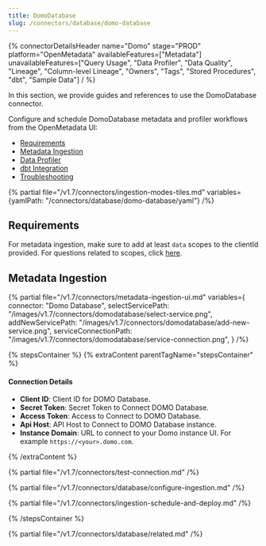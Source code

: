 ```yaml
---
title: DomoDatabase
slug: /connectors/database/domo-database
---
```


{% connectorDetailsHeader
name="Domo"
stage="PROD"
platform="OpenMetadata"
availableFeatures=["Metadata"]
unavailableFeatures=["Query Usage", "Data Profiler", "Data Quality", "Lineage", "Column-level Lineage", "Owners", "Tags", "Stored Procedures", "dbt", "Sample Data"]
/ %}

In this section, we provide guides and references to use the DomoDatabase connector.

Configure and schedule DomoDatabase metadata and profiler workflows from the OpenMetadata UI:

- [Requirements](#requirements)
- [Metadata Ingestion](#metadata-ingestion)
- [Data Profiler](/how-to-guides/data-quality-observability/profiler/workflow)
- [dbt Integration](/connectors/ingestion/workflows/dbt)
- [Troubleshooting](/connectors/database/domo-database/troubleshoot)

{% partial file="/v1.7/connectors/ingestion-modes-tiles.md" variables={yamlPath: "/connectors/database/domo-database/yaml"} /%}

## Requirements

For metadata ingestion, make sure to add at least `data` scopes to the clientId provided.
For questions related to scopes, click [here](https://developer.domo.com/portal/1845fc11bbe5d-api-authentication).

## Metadata Ingestion

{% partial 
  file="/v1.7/connectors/metadata-ingestion-ui.md" 
  variables={
    connector: "Domo Database", 
    selectServicePath: "/images/v1.7/connectors/domodatabase/select-service.png",
    addNewServicePath: "/images/v1.7/connectors/domodatabase/add-new-service.png",
    serviceConnectionPath: "/images/v1.7/connectors/domodatabase/service-connection.png",
} 
/%}

{% stepsContainer %}
{% extraContent parentTagName="stepsContainer" %}

#### Connection Details

- **Client ID**: Client ID for DOMO Database.
- **Secret Token**: Secret Token to Connect DOMO Database.
- **Access Token**: Access to Connect to DOMO Database.
- **Api Host**: API Host to Connect to DOMO Database instance.
- **Instance Domain**: URL to connect to your Domo instance UI. For example `https://<your>.domo.com`.

{% /extraContent %}

{% partial file="/v1.7/connectors/test-connection.md" /%}

{% partial file="/v1.7/connectors/database/configure-ingestion.md" /%}

{% partial file="/v1.7/connectors/ingestion-schedule-and-deploy.md" /%}

{% /stepsContainer %}

{% partial file="/v1.7/connectors/database/related.md" /%}
